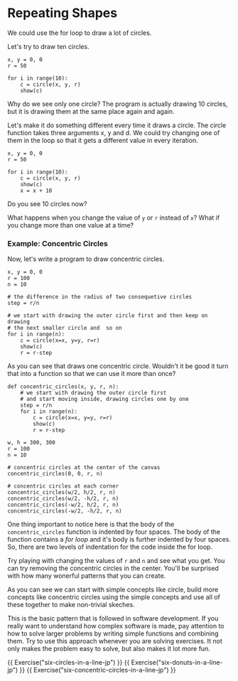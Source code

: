 # Repeating Shapes

We could use the for loop to draw a lot of circles.

Let's try to draw ten circles.

```{.python .joy .example}
x, y = 0, 0
r = 50

for i in range(10):
    c = circle(x, y, r)
    show(c)
```

Why do we see only one circle? The program is actually drawing 10 circles, but it is drawing them at the same place again and again.

Let's make it do something different every time it draws a circle. The circle function takes three arguments x, y and d. We could try changing one of them in the loop so that it gets a different value in every iteration.

```{.python .joy .example}
x, y = 0, 0
r = 50

for i in range(10):
    c = circle(x, y, r)
    show(c)
    x = x + 10
```

Do you see 10 circles now?

What happens when you change the value of `y` or `r` instead of `x`? What
if you change more than one value at a time?

### Example: Concentric Circles

Now, let's write a program to draw concentric circles.

```{.python .joy .example}
x, y = 0, 0
r = 100
n = 10

# the difference in the radius of two consequetive circles
step = r/n

# we start with drawing the outer circle first and then keep on drawing
# the next smaller circle and  so on
for i in range(n):
    c = circle(x=x, y=y, r=r)
    show(c)
    r = r-step
```

As you can see that draws one concentric circle. Wouldn't it be good it turn that into a function so that we can use it more than once?

```{.python .joy .example}
def concentric_circles(x, y, r, n):
    # we start with drawing the outer circle first
    # and start moving inside, drawing circles one by one
    step = r/n
    for i in range(n):
        c = circle(x=x, y=y, r=r)
        show(c)
        r = r-step

w, h = 300, 300
r = 100
n = 10

# concentric circles at the center of the canvas
concentric_circles(0, 0, r, n)

# concentric circles at each corner
concentric_circles(w/2, h/2, r, n)
concentric_circles(w/2, -h/2, r, n)
concentric_circles(-w/2, h/2, r, n)
concentric_circles(-w/2, -h/2, r, n)
```

One thing important to notice here is that the body of the `concentric_circles` function is indented by four spaces. The body of the function contains a _for loop_ and it's body is further indented by four spaces. So, there are two levels of indentation for the code inside the for loop.

Try playing with changing the values of `r` and `n` and see what you get. You can try removing the concentric circles in the center. You'll be surprised with how many wonerful patterns that you can create.

As you can see we can start with simple concepts like circle, build more concepts like concentric circles using the simple concepts and use all of these together to make non-trivial skeches.

This is the basic pattern that is followed in software development. If you really want to understand how complex software is made, pay attention to how to solve larger problems by writing simple functions and combining them. Try to use this approach whenever you are solving exercises. It not only makes the problem easy to solve, but also makes it lot more fun.

{{ Exercise("six-circles-in-a-line-jp") }}
{{ Exercise("six-donuts-in-a-line-jp") }}
{{ Exercise("six-concentric-circles-in-a-line-jp") }}
